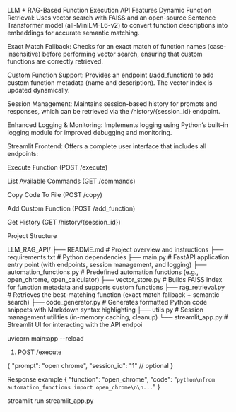 LLM + RAG-Based Function Execution API
Features
Dynamic Function Retrieval:
Uses vector search with FAISS and an open-source Sentence Transformer model (all-MiniLM-L6-v2) to convert function descriptions into embeddings for accurate semantic matching.

Exact Match Fallback:
Checks for an exact match of function names (case-insensitive) before performing vector search, ensuring that custom functions are correctly retrieved.

Custom Function Support:
Provides an endpoint (/add_function) to add custom function metadata (name and description). The vector index is updated dynamically.

Session Management:
Maintains session-based history for prompts and responses, which can be retrieved via the /history/{session_id} endpoint.

Enhanced Logging & Monitoring:
Implements logging using Python’s built-in logging module for improved debugging and monitoring.

Streamlit Frontend:
Offers a complete user interface that includes all endpoints:

Execute Function (POST /execute)

List Available Commands (GET /commands)

Copy Code To File (POST /copy)

Add Custom Function (POST /add_function)

Get History (GET /history/{session_id})

Project Structure

LLM_RAG_API/
├── README.md                 # Project overview and instructions
├── requirements.txt          # Python dependencies
├── main.py                   # FastAPI application entry point (with endpoints, session management, and logging)
├── automation_functions.py   # Predefined automation functions (e.g., open_chrome, open_calculator)
├── vector_store.py           # Builds FAISS index for function metadata and supports custom functions
├── rag_retrieval.py          # Retrieves the best-matching function (exact match fallback + semantic search)
├── code_generator.py         # Generates formatted Python code snippets with Markdown syntax highlighting
├── utils.py                  # Session management utilities (in-memory caching, cleanup)
└── streamlit_app.py          # Streamlit UI for interacting with the API endpoi

uvicorn main:app --reload

1. POST /execute

{
  "prompt": "open chrome",
  "session_id": "1"  // optional
}

Response example
{
  "function": "open_chrome",
  "code": "```python\nfrom automation_functions import open_chrome\n\n...```"
}


streamlit run streamlit_app.py

